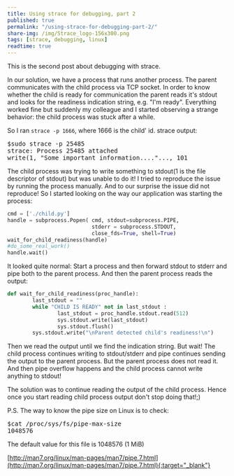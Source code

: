 ```yaml
---
title: Using strace for debugging, part 2
published: true
permalink: "/using-strace-for-debugging-part-2/"
share-img: /img/Strace_logo-156x300.png
tags: [strace, debugging, linux]
readtime: true
---
```


This is the second post about debugging with strace.


In our solution, we have a process that runs another process.
The parent communicates with the child process via TCP socket.
In order to know whether the child is ready for communication the parent reads
it's stdout and looks for the readiness indication string, e.g. "I'm ready".
Everything worked fine but suddenly my colleague and I started observing a strange behavior:
the child process was stuck after a while.

So I ran `strace -p 1666`, where 1666 is the child' id.
strace output:
<pre>
$sudo strace -p 25485
strace: Process 25485 attached
write(1, "Some important information...."..., 101
</pre>

The child process was trying to write something to
stdout(1 is the file descriptor of stdout) but was unable to do it!
I tried to reproduce the issue by running the process manually.
And to our surprise the issue did not reproduce! So I started looking on the way our application was starting the process:

```python
cmd = ['./child.py']
handle = subprocess.Popen( cmd, stdout=subprocess.PIPE,
                           stderr = subprocess.STDOUT,
                           close_fds=True, shell=True)
wait_for_child_readiness(handle)
#do_some_real_work()
handle.wait()
```

It looked quite normal: Start a process and then forward stdout to stderr
and pipe both to the parent process. And then the parent process reads the output:

```python
def wait_for_child_readiness(proc_handle):
        last_stdout = ""
        while "CHILD IS READY" not in last_stdout :
                last_stdout = proc_handle.stdout.read(512)
                sys.stdout.write(last_stdout)
                sys.stdout.flush()
        sys.stdout.write("\nParent detected child's readiness!\n")
```

Then we read the output until we find the indication string.
But wait! The child process continues writing to stdout/stderr and pipe continues sending
the output to the parent process. But the parent process does not read it.
And then pipe overflow happens and the child process cannot write anything to stdout!

The solution was to continue reading the output of the child process.
Hence once you start reading child process output don't stop doing that!;)

P.S. The way to know the pipe size on Linux is to check:
<pre>
$cat /proc/sys/fs/pipe-max-size
1048576
</pre>
The default value for this file is 1048576 (1 MiB)

[http://man7.org/linux/man-pages/man7/pipe.7.html](http://man7.org/linux/man-pages/man7/pipe.7.html){:target="_blank"}
